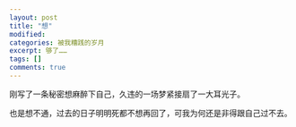 ```yaml
---
layout: post
title: "想"
modified:
categories: 被我糟践的岁月
excerpt: 够了……
tags: []
comments: true
---
```


刚写了一条秘密想麻醉下自己，久违的一场梦紧接扇了一大耳光子。

也是想不通，过去的日子明明死都不想再回了，可我为何还是非得跟自己过不去。
